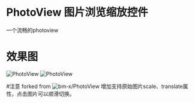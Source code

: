 # PhotoView 图片浏览缩放控件

一个流畅的photoview

# 效果图
![PhotoView](./demo2.gif) ![PhotoView](./demo1.gif)

#注意
forked from ![bm-x/PhotoView](https://github.com/bm-x/PhotoView)
增加支持原始图片scale、translate属性，点击图片可以顺滑切换。
